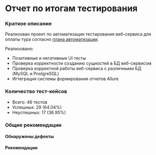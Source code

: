 # Отчет по итогам тестирования
### Краткое описание
Реализован проект по автоматизации тестирования веб-сервиса для оплаты тура согласно [плана автоматизации](Plan.md).  

Реализовано:
* Позитивные и негативные UI тесты
* Проверка корректности созданию сущностей в БД веб-сервисом
* Проверка корректной работы веб-сервиса с различными БД (MySQL и PostgreSQL)
* Игтеграция системы формирования отчетов Allure

### Количество тест-кейсов
* Всего: 46 тестов
* Успешных: 29 (64.04%)
* Неуспешных: 17 (36.95%)
  
### Общие рекомендации
#### Обнаружены дефекты

#### Рекомендации






